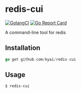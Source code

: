 # redis-cui

[![GolangCI](https://golangci.com/badges/github.com/kyai/redis-cui.svg)](https://golangci.com)
[![Go Report Card](https://goreportcard.com/badge/github.com/kyai/redis-cui)](https://goreportcard.com/report/github.com/kyai/redis-cui)

A command-line tool for redis

## Installation

```go
go get github.com/kyai/redis-cui
```

## Usage

```
$ redis-cui
```
